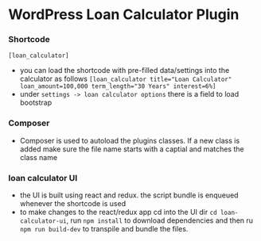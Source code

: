 # WordPress Loan Calculator Plugin

### Shortcode
`[loan_calculator]`

- you can load the shortcode with pre-filled data/settings into the calculator as follows `[loan_calculator title="Loan Calculator" loan_amount=100,000 term_length="30 Years" interest=6%]`
- under `settings -> loan calculator options` there is a field to load bootstrap

### Composer
- Composer is used to autoload the plugins classes. If a new class is added make sure the file name starts with a captial and matches the class name

### loan calculator UI
- the UI is built using react and redux. the script bundle is enqueued whenever the shortcode is used
- to make changes to the react/redux app cd into the UI dir `cd loan-calculator-ui`,  run `npm install` to download dependencies and then ru `npm run build-dev` to transpile and bundle the files.

